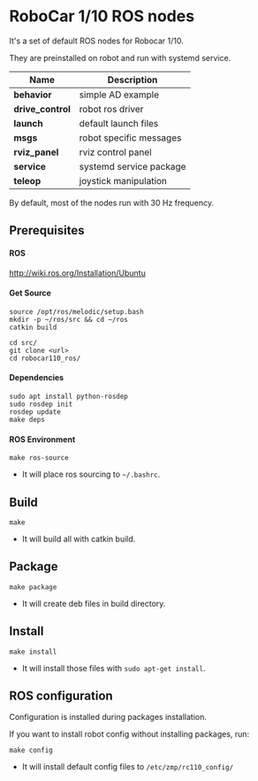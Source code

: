 # RoboCar 1/10 ROS nodes

It's a set of default ROS nodes for Robocar 1/10.

They are preinstalled on robot and run with systemd service.

| Name | Description
| --- | --- |
| **behavior**        | simple AD example |
| **drive_control**   | robot ros driver |
| **launch**          | default launch files |
| **msgs**            | robot specific messages |
| **rviz_panel**      | rviz control panel |
| **service**         | systemd service package |
| **teleop**          | joystick manipulation |

By default, most of the nodes run with 30 Hz frequency.

## Prerequisites
#### ROS

http://wiki.ros.org/Installation/Ubuntu

#### Get Source

```
source /opt/ros/melodic/setup.bash
mkdir -p ~/ros/src && cd ~/ros
catkin build

cd src/
git clone <url>
cd robocar110_ros/
```

#### Dependencies

```
sudo apt install python-rosdep
sudo rosdep init
rosdep update
make deps
```

#### ROS Environment

```
make ros-source
```
* It will place ros sourcing to `~/.bashrc`. 

## Build

```
make
```
* It will build all with catkin build.

## Package

```
make package
```
* It will create deb files in build directory.

## Install

```
make install
```
* It will install those files with `sudo apt-get install`.

## ROS configuration

Configuration is installed during packages installation.

If you want to install robot config without installing packages, run:
```
make config
```
* It will install default config files to `/etc/zmp/rc110_config/`
